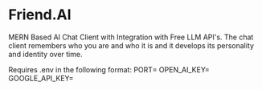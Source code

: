 # Friend.AI
MERN Based AI Chat Client with Integration with Free LLM API's. The chat client remembers who you are and who it is and it develops its personality and identity over time.

Requires .env in the following format:
PORT=
OPEN_AI_KEY=
GOOGLE_API_KEY=